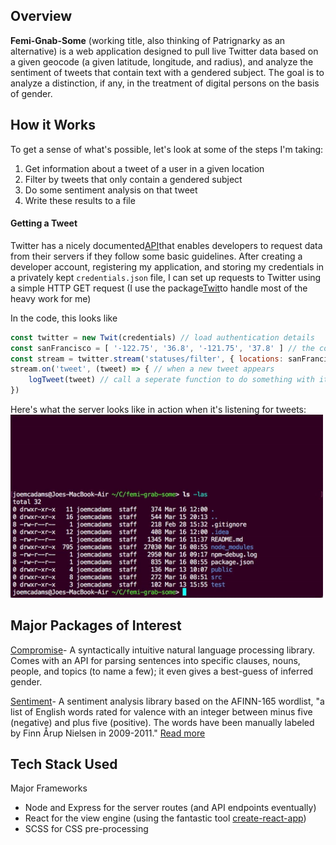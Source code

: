 Overview
-------

__Femi-Gnab-Some__ (working title, also thinking of Patrignarky as an alternative) is a web application designed 
to pull live Twitter data based on a given geocode (a given latitude, longitude, and radius), and analyze the
sentiment of tweets that contain text with a gendered subject. The goal is to analyze a distinction, if any, 
in the treatment of digital persons on the basis of gender. 

How it Works
------

To get a sense of what's possible, let's look at some of the steps I'm taking:
 1. Get information about a tweet of a user in a given location
 2. Filter by tweets that only contain a gendered subject
 3. Do some sentiment analysis on that tweet
 4. Write these results to a file

#### Getting a Tweet

Twitter has a nicely documented[API](https://dev.twitter.com/docs)that enables developers to request data from their
servers if they follow some basic guidelines. After creating a developer account, registering my application, and 
storing my credentials in a privately kept `credentials.json` file, I can set up requests to Twitter using
a simple HTTP GET request (I use the package[Twit](https://github.com/ttezel/twit)to handle most of the heavy work for me)
 
 In the code, this looks like
 ```javascript
 const twitter = new Twit(credentials) // load authentication details
 const sanFrancisco = [ '-122.75', '36.8', '-121.75', '37.8' ] // the coordinates of a city
 const stream = twitter.stream('statuses/filter', { locations: sanFrancisco }) // listen for new tweets
 stream.on('tweet', (tweet) => { // when a new tweet appears
     logTweet(tweet) // call a seperate function to do something with it
 })
 ```

Here's what the server looks like in action when it's listening for tweets:
<img src="misc/start-server-demo.gif" width="500"/>

Major Packages of Interest
------

[Compromise](https://nlp-expo.firebaseapp.com/)- A syntactically intuitive natural language processing library. 
Comes with an API for parsing sentences into specific clauses, nouns, people, and topics (to name a few); it even gives 
a best-guess of inferred gender.

[Sentiment](https://github.com/thisandagain/sentiment)- A sentiment analysis library based on the AFINN-165 wordlist,
"a list of English words rated for valence with an integer between minus five (negative) and plus five (positive). 
The words have been manually labeled by Finn Årup Nielsen in 2009-2011." [Read more](http://www2.imm.dtu.dk/pubdb/views/publication_details.php?id=6010)

Tech Stack Used
------

Major Frameworks
* Node and Express for the server routes (and API endpoints eventually)
* React for the view engine (using the fantastic tool [create-react-app](https://github.com/facebookincubator/create-react-app))
* SCSS for CSS pre-processing

